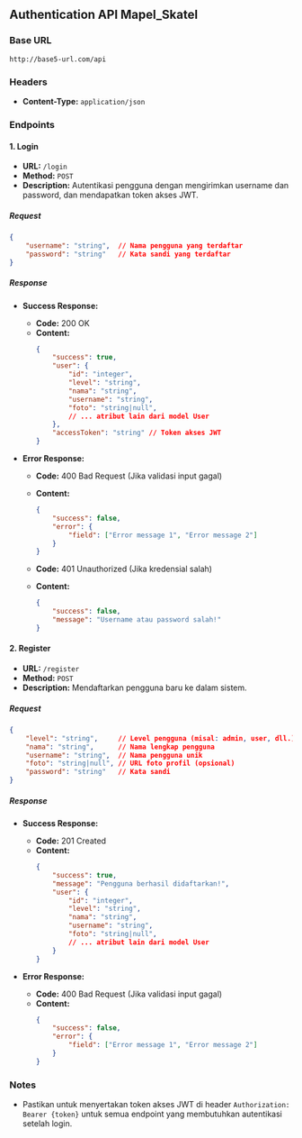 ## Authentication API Mapel_Skatel

### Base URL

```
http://base5-url.com/api
```

### Headers

- **Content-Type:** `application/json`

### Endpoints 

#### 1. Login

- **URL:** `/login`
- **Method:** `POST`
- **Description:** Autentikasi pengguna dengan mengirimkan username dan password, dan mendapatkan token akses JWT.

##### Request

```json
{
    "username": "string",  // Nama pengguna yang terdaftar
    "password": "string"   // Kata sandi yang terdaftar
}
```

##### Response

- **Success Response:**

  - **Code:** 200 OK
  - **Content:**
    ```json
    {
        "success": true,
        "user": {
            "id": "integer",
            "level": "string",
            "nama": "string",
            "username": "string",
            "foto": "string|null",
            // ... atribut lain dari model User
        },
        "accessToken": "string" // Token akses JWT
    }
    ```

- **Error Response:**

  - **Code:** 400 Bad Request (Jika validasi input gagal)
  - **Content:**
    ```json
    {
        "success": false,
        "error": {
            "field": ["Error message 1", "Error message 2"]
        }
    }
    ```

  - **Code:** 401 Unauthorized (Jika kredensial salah)
  - **Content:**
    ```json
    {
        "success": false,
        "message": "Username atau password salah!"
    }
    ```

#### 2. Register

- **URL:** `/register`
- **Method:** `POST`
- **Description:** Mendaftarkan pengguna baru ke dalam sistem.

##### Request

```json
{
    "level": "string",     // Level pengguna (misal: admin, user, dll.)
    "nama": "string",      // Nama lengkap pengguna
    "username": "string",  // Nama pengguna unik
    "foto": "string|null", // URL foto profil (opsional)
    "password": "string"   // Kata sandi
}
```

##### Response

- **Success Response:**

  - **Code:** 201 Created
  - **Content:**
    ```json
    {
        "success": true,
        "message": "Pengguna berhasil didaftarkan!",
        "user": {
            "id": "integer",
            "level": "string",
            "nama": "string",
            "username": "string",
            "foto": "string|null",
            // ... atribut lain dari model User
        }
    }
    ```

- **Error Response:**

  - **Code:** 400 Bad Request (Jika validasi input gagal)
  - **Content:**
    ```json
    {
        "success": false,
        "error": {
            "field": ["Error message 1", "Error message 2"]
        }
    }
    ```

### Notes

- Pastikan untuk menyertakan token akses JWT di header `Authorization: Bearer {token}` untuk semua endpoint yang membutuhkan autentikasi setelah login.

